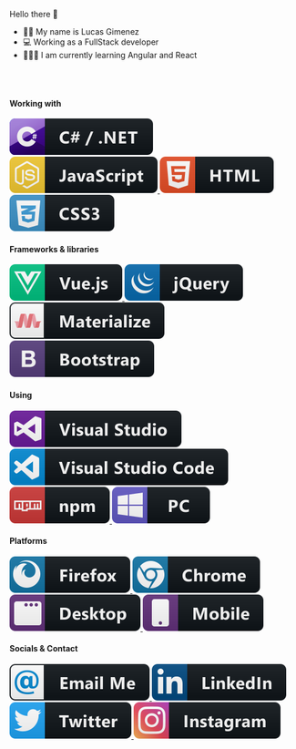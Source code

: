 Hello there 👋
<ul>
  <li>🧑🏽 My name is Lucas Gimenez</li>
  <li>💻 Working as a FullStack developer</li>
  <li>👨🏽‍🔧 I am currently learning Angular and React</li>
</ul>

<br>
<br>

<h4>Working with</h4>
<p>
  <a href="#">
    <img src="https://github.com/MikeCodesDotNET/ColoredBadges/raw/master/svg/dev/languages/csharp_dotnet.svg" style="max-width: 100%;">
  </a>
  <a href="#">
    <img src="https://github.com/MikeCodesDotNET/ColoredBadges/raw/master/svg/dev/languages/js.svg" alt="js" style="max-width: 100%;">
  </a>
  <a href="#">
    <img src="https://github.com/MikeCodesDotNET/ColoredBadges/raw/master/svg/dev/languages/html.svg" style="max-width: 100%;">
  </a>
  <a href="#">
    <img src="https://github.com/MikeCodesDotNET/ColoredBadges/raw/master/svg/dev/languages/css3.svg" style="max-width: 100%;">
  </a>
</p>

<h4>Frameworks & libraries</h4>
<p>
  <a href="#">
    <img src="https://github.com/MikeCodesDotNET/ColoredBadges/raw/master/svg/dev/frameworks/vue.svg" alt="vue" style="max-width: 100%;">
  </a>
  <a href="#">
    <img src="https://github.com/MikeCodesDotNET/ColoredBadges/raw/master/svg/dev/frameworks/jquery.svg" alt="jquery" style="max-width: 100%;">
  </a>
  <a href="#">
    <img src="https://github.com/MikeCodesDotNET/ColoredBadges/raw/master/svg/dev/frameworks/materialize.svg" alt="materialize" style="max-width: 100%;">
  </a>
  <a href="#">
    <img src="https://github.com/MikeCodesDotNET/ColoredBadges/raw/master/svg/dev/frameworks/bootstrap.svg" alt="bootstrap" style="max-width: 100%;">
  </a>
</p>

<h4>Using</h4>
<p>
  <a href="#">
    <img src="https://github.com/MikeCodesDotNET/ColoredBadges/raw/master/svg/dev/tools/visualstudio.svg" style="max-width: 100%;">
  </a>
  <a href="#">
    <img src="https://github.com/MikeCodesDotNET/ColoredBadges/raw/master/svg/dev/tools/visualstudio_code.svg" style="max-width: 100%;">
  </a>
  <a href="#">
    <img src="https://github.com/MikeCodesDotNET/ColoredBadges/raw/master/svg/dev/services/npm.svg" alt="npm" style="max-width: 100%;">
  </a>
  <a href="#">
    <img src="https://github.com/MikeCodesDotNET/ColoredBadges/raw/master/svg/devices/pc.svg" alt="pc" style="max-width: 100%;">
  </a>
</p>

<h4>Platforms</h4>
<p>
  <a href="#">
    <img src="https://github.com/MikeCodesDotNET/ColoredBadges/raw/master/svg/dev/misc/firefox.svg" alt="firefox" style="max-width: 100%;">
  </a>
  <a href="#">
    <img src="https://github.com/MikeCodesDotNET/ColoredBadges/raw/master/svg/dev/misc/chrome.svg" alt="chrome" style="max-width: 100%;">
  </a>
  <a href="#">
    <img src="https://github.com/MikeCodesDotNET/ColoredBadges/raw/master/svg/dev/misc/desktop.svg" alt="desktop" style="max-width: 100%;">
  </a>
  <a href="#">
    <img src="https://github.com/MikeCodesDotNET/ColoredBadges/raw/master/svg/dev/misc/mobile.svg" alt="mobile" style="max-width: 100%;">
  </a>
</p>

<h4>Socials & Contact</h4>
<p>
  <a href="mailto:lucasgimenez2007@gmail.com" target="_blank" rel="noopener noreferrer">
    <img src="https://github.com/MikeCodesDotNET/ColoredBadges/raw/master/svg/social/email_me.svg" alt="email_me" style="max-width: 100%;">
  </a>
  <a href="https://www.linkedin.com/in/lucas-gimenez-76a712221" target="_blank" rel="noopener noreferrer">
    <img src="https://github.com/MikeCodesDotNET/ColoredBadges/raw/master/svg/social/linkedin.svg" alt="linkedin" style="max-width: 100%;">
  </a>
  <a href="https://twitter.com/lgimenez_code" target="_blank" rel="noopener noreferrer">
    <img src="https://github.com/MikeCodesDotNET/ColoredBadges/raw/master/svg/social/twitter.svg" alt="twitter" style="max-width: 100%;">
  </a>
  <a href="https://www.instagram.com/lgimenez.code/" target="_blank" rel="noopener noreferrer">
    <img src="https://github.com/MikeCodesDotNET/ColoredBadges/raw/master/svg/social/instagram.svg" alt="instagram" style="max-width: 100%;">
  </a>  
</p>
